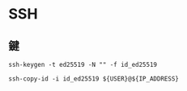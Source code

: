 # SSH
## 鍵
```shell
ssh-keygen -t ed25519 -N "" -f id_ed25519
```
```shell
ssh-copy-id -i id_ed25519 ${USER}@${IP_ADDRESS}
```

